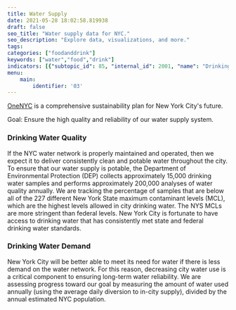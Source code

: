 ```yaml
---
title: Water Supply
date: 2021-05-28 18:02:58.819938
draft: false
seo_title: "Water supply data for NYC."
seo_description: "Explore data, visualizations, and more."
tags: 
categories: ["foodanddrink"]
keywords: ["water","food","drink"]
indicators: [{"subtopic_id": 85, "internal_id": 2001, "name": "Drinking Water Demand", "URL": "https://a816-dohbesp.nyc.gov/IndicatorPublic/VisualizationData.aspx?id=2001,719b87,85,Summarize"}, {"subtopic_id": 85, "internal_id": 2009, "name": "Drinking Water Quality", "URL": "https://a816-dohbesp.nyc.gov/IndicatorPublic/VisualizationData.aspx?id=2009,719b87,85,Summarize"}]
menu:
    main:
        identifier: '03'
---
```


[OneNYC](http://www1.nyc.gov/html/onenyc/index.html) is a comprehensive sustainability plan for New York City's future.

Goal: Ensure the high quality and reliability of our water supply system.

### Drinking Water Quality

If the NYC water network is properly maintained and operated, then we expect it to deliver consistently clean and potable water throughout the city. To ensure that our water supply is potable, the Department of Environmental Protection (DEP) collects approximately 15,000 drinking water samples and performs approximately 200,000 analyses of water quality annually. We are tracking the percentage of samples that are below all of the 227 different New York State maximum contaminant levels (MCL), which are the highest levels allowed in city drinking water. The NYS MCLs are more stringent than federal levels. New York City is fortunate to have access to drinking water that has consistently met state and federal drinking water standards.

### Drinking Water Demand

New York City will be better able to meet its need for water if there is less demand on the water network. For this reason, decreasing city water use is a critical component to ensuring long-term water reliability. We are assessing progress toward our goal by measuring the amount of water used annually (using the average daily diversion to in-city supply), divided by the annual estimated NYC population.